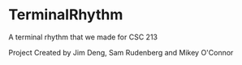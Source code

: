 # TerminalRhythm
A terminal rhythm that we made for CSC 213


Project Created by Jim Deng, Sam Rudenberg and Mikey O'Connor
